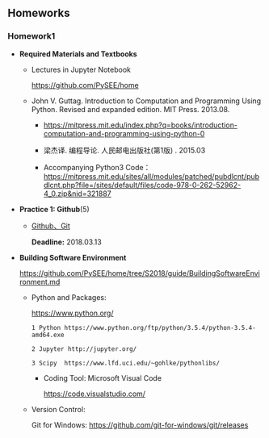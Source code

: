## Homeworks

###  Homework1

* **Required Materials and Textbooks**
 
  * Lectures in Jupyter Notebook

    https://github.com/PySEE/home

  * John V. Guttag. Introduction to Computation and Programming Using Python. Revised and expanded edition. MIT Press. 2013.08.
    
     * https://mitpress.mit.edu/index.php?q=books/introduction-computation-and-programming-using-python-0

     * 梁杰译. 编程导论. 人民邮电出版社(第1版) .  2015.03

     * Accompanying Python3 Code：https://mitpress.mit.edu/sites/all/modules/patched/pubdlcnt/pubdlcnt.php?file=/sites/default/files/code-978-0-262-52962-4_0.zip&nid=321887 

* **Practice 1: Github**(5)

  * [Github、Git](https://github.com/PySEE/Practices/tree/S2018/P1)

    **Deadline:** 2018.03.13

* **Building Software Environment**

   https://github.com/PySEE/home/tree/S2018/guide/BuildingSoftwareEnvironment.md 

  * Python and Packages:
    
      https://www.python.org/ 
      
        1 Python https://www.python.org/ftp/python/3.5.4/python-3.5.4-amd64.exe
         
        2 Jupyter http://jupyter.org/
    
        3 Scipy  https://www.lfd.uci.edu/~gohlke/pythonlibs/  

    * Coding Tool: Microsoft Visual Code

      https://code.visualstudio.com/

  * Version Control:
   
    Git for Windows: https://github.com/git-for-windows/git/releases

